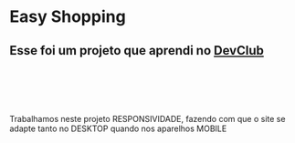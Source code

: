 <h1>Easy Shopping</h1>

<h2>Esse foi um projeto que aprendi no <a href="https://rodolfomori.com.br/devclub">DevClub</a></h2>
<br>
<br>
<br>
<br>
<p>Trabalhamos neste projeto RESPONSIVIDADE, fazendo com que o site se adapte tanto no DESKTOP quando nos aparelhos MOBILE</p>
